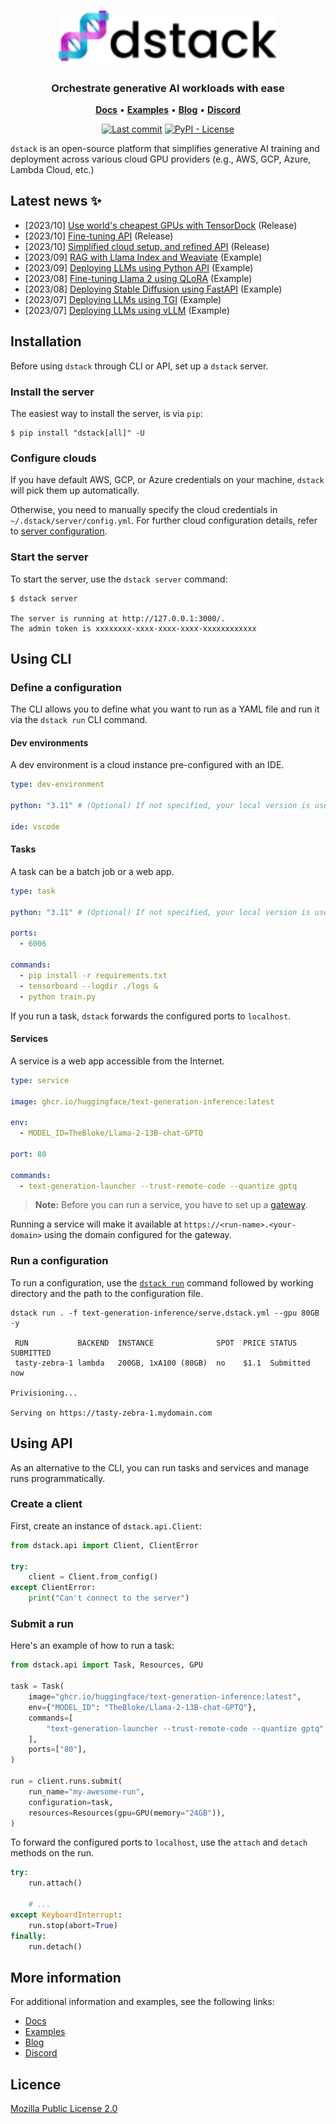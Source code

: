 <div align="center">
<h1 align="center">
  <a target="_blank" href="https://dstack.ai">
    <picture>
      <source media="(prefers-color-scheme: dark)" srcset="https://raw.githubusercontent.com/dstackai/dstack/master/docs/assets/images/dstack-logo-dark.svg"/>
      <img alt="dstack" src="https://raw.githubusercontent.com/dstackai/dstack/master/docs/assets/images/dstack-logo.svg" width="350px"/>
    </picture>
  </a>
</h1>

<h3 align="center">
Orchestrate generative AI workloads with ease
</h3>

<p align="center">
<a href="https://dstack.ai/docs" target="_blank"><b>Docs</b></a> •
<a href="https://dstack.ai/examples" target="_blank"><b>Examples</b></a> •
<a href="https://dstack.ai/blog" target="_blank"><b>Blog</b></a> •
<a href="https://discord.gg/u8SmfwPpMd" target="_blank"><b>Discord</b></a>
</p>

[![Last commit](https://img.shields.io/github/last-commit/dstackai/dstack?style=flat-square)](https://github.com/dstackai/dstack/commits/)
[![PyPI - License](https://img.shields.io/pypi/l/dstack?style=flat-square&color=blue)](https://github.com/dstackai/dstack/blob/master/LICENSE.md)
</div>

`dstack` is an open-source platform that simplifies generative AI training and deployment
across various cloud GPU providers (e.g., AWS, GCP, Azure, Lambda Cloud, etc.)

## Latest news ✨

- [2023/10] [Use world's cheapest GPUs with TensorDock](https://dstack.ai/blog/2023/10/31/tensordock/) (Release)
- [2023/10] [Fine-tuning API](https://dstack.ai/docs/guides/fine-tuning/) (Release)
- [2023/10] [Simplified cloud setup, and refined API](https://dstack.ai/blog/2023/10/18/simplified-cloud-setup/) (Release)
- [2023/09] [RAG with Llama Index and Weaviate](https://dstack.ai/examples/llama-index-weaviate) (Example)
- [2023/09] [Deploying LLMs using Python API](https://dstack.ai/examples/deploy-python) (Example)
- [2023/08] [Fine-tuning Llama 2 using QLoRA](https://dstack.ai/examples/finetuning-llama-2) (Example)
- [2023/08] [Deploying Stable Diffusion using FastAPI](https://dstack.ai/examples/stable-diffusion-xl) (Example)
- [2023/07] [Deploying LLMs using TGI](https://dstack.ai/examples/text-generation-inference) (Example)
- [2023/07] [Deploying LLMs using vLLM](https://dstack.ai/examples/vllm) (Example)

## Installation

Before using `dstack` through CLI or API, set up a `dstack` server.

### Install the server

The easiest way to install the server, is via `pip`:

<div class="termy">

```shell
$ pip install "dstack[all]" -U
```

</div>

### Configure clouds

If you have default AWS, GCP, or Azure credentials on your machine, `dstack` will pick them up automatically.

Otherwise, you need to manually specify the cloud credentials in `~/.dstack/server/config.yml`.
For further cloud configuration details, refer to [server configuration](https://dstack.ai/docs/configuration/server).

### Start the server

To start the server, use the `dstack server` command:

<div class="termy">

```shell
$ dstack server

The server is running at http://127.0.0.1:3000/.
The admin token is xxxxxxxx-xxxx-xxxx-xxxx-xxxxxxxxxxxx
```

</div>

## Using CLI

### Define a configuration

The CLI allows you to define what you want to run as a YAML file and
run it via the `dstack run` CLI command.

#### Dev environments

A dev environment is a cloud instance pre-configured with an IDE.

```yaml
type: dev-environment

python: "3.11" # (Optional) If not specified, your local version is used

ide: vscode
```

#### Tasks

A task can be a batch job or a web app.

```yaml
type: task

python: "3.11" # (Optional) If not specified, your local version is used

ports:
  - 6006

commands:
  - pip install -r requirements.txt
  - tensorboard --logdir ./logs &
  - python train.py
```

If you run a task, `dstack` forwards the configured ports to `localhost`.

#### Services

A service is a web app accessible from the Internet.

```yaml
type: service

image: ghcr.io/huggingface/text-generation-inference:latest

env: 
  - MODEL_ID=TheBloke/Llama-2-13B-chat-GPTQ 

port: 80

commands:
  - text-generation-launcher --trust-remote-code --quantize gptq
```

> **Note:**
> Before you can run a service, you have to set up a [gateway](https://dstack.ai/docs/guides/services.md#set-up-a-gateway).

Running a service will make it available at `https://<run-name>.<your-domain>` using the
domain configured for the gateway.

### Run a configuration

To run a configuration, use the [`dstack run`](https://dstack.ai/docs/reference/cli/run.md) command followed by 
working directory and the path to the configuration file.

```shell
dstack run . -f text-generation-inference/serve.dstack.yml --gpu 80GB -y

 RUN           BACKEND  INSTANCE              SPOT  PRICE STATUS    SUBMITTED
 tasty-zebra-1 lambda   200GB, 1xA100 (80GB)  no    $1.1  Submitted now
 
Privisioning...

Serving on https://tasty-zebra-1.mydomain.com
```

## Using API

As an alternative to the CLI, you can run tasks and services and manage runs programmatically.

### Create a client

First, create an instance of `dstack.api.Client`:

```python
from dstack.api import Client, ClientError

try:
    client = Client.from_config()
except ClientError:
    print("Can't connect to the server")
```

### Submit a run

Here's an example of how to run a task:

```python
from dstack.api import Task, Resources, GPU

task = Task(
    image="ghcr.io/huggingface/text-generation-inference:latest",
    env={"MODEL_ID": "TheBloke/Llama-2-13B-chat-GPTQ"},
    commands=[
        "text-generation-launcher --trust-remote-code --quantize gptq",
    ],
    ports=["80"],
)

run = client.runs.submit(
    run_name="my-awesome-run",
    configuration=task,
    resources=Resources(gpu=GPU(memory="24GB")),
)
```

[//]: # (TODO: Explain how to mount a repo)

To forward the configured ports to `localhost`, use the `attach` and `detach` methods on the run.

```python
try:
    run.attach()
    
    # ...
except KeyboardInterrupt:
    run.stop(abort=True)
finally:
    run.detach()
```

## More information

For additional information and examples, see the following links:

- [Docs](https://dstack.ai/docs)
- [Examples](https://dstack.ai/examples)
- [Blog](https://dstack.ai/blog)
- [Discord](https://discord.gg/u8SmfwPpMd)

## Licence

[Mozilla Public License 2.0](LICENSE.md)
